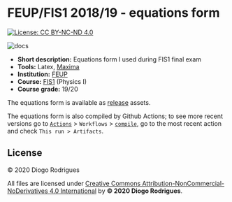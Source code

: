 # FEUP/FIS1 2018/19 - equations form

[![License: CC BY-NC-ND 4.0](https://img.shields.io/badge/License-CC%20BY--NC--ND%204.0-lightgrey.svg)](https://creativecommons.org/licenses/by-nc-nd/4.0/)

![docs](https://github.com/dmfrodrigues/feup-fis1-form/workflows/docs/badge.svg)

- **Short description:** Equations form I used during FIS1 final exam
- **Tools:** Latex, [Maxima](https://en.wikipedia.org/wiki/Maxima_(software))
- **Institution:** [FEUP](https://sigarra.up.pt/feup/en/web_page.Inicial)
- **Course:** [FIS1](https://sigarra.up.pt/feup/en/UCURR_GERAL.FICHA_UC_VIEW?pv_ocorrencia_id=419987) (Physics I)
- **Course grade:** 19/20

The equations form is available as [release](https://github.com/dmfrodrigues/feup-fis1-form/releases) assets.

The equations form is also compiled by Github Actions; to see more recent versions go to [`Actions`](https://github.com/dmfrodrigues/feup-fis1-form/actions) > `Workflows` > [`compile`](https://github.com/dmfrodrigues/feup-fis1-form/actions?query=workflow%3Acompile), go to the most recent action and check `This run > Artifacts`.

## License

© 2020 Diogo Rodrigues

All files are licensed under [Creative Commons Attribution-NonCommercial-NoDerivatives 4.0 International](LICENSE) by **© 2020 Diogo Rodrigues**.
